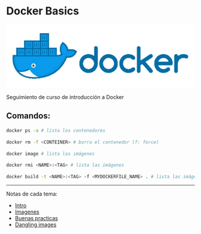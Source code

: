 # Docker Basics
![logo](xtras/Docker-logo.png)

Seguimiento de curso de introducción a Docker

## Comandos:
```sh 
docker ps -a # lista los contenedores
```

```sh 
docker rm -f <CONTEINER> # borra el contenedor (f: force)
```

```sh 
docker image # lista las imágenes
```

```sh 
docker rmi <NAME>:<TAG> # lista las imágenes
```

```sh 
docker build -t <NAME>:<TAG> -f <MYDOCKERFILE_NAME> . # lista las imágenes
```
___
Notas de cada tema:
- [Intro](../01-ej-apache-centos/intro.md)
- [Imagenes](../02-docker-file/imagenes.md)
- [Buenas practicas](../03-complete-image/buenas_practicas.md)
- [Dangling images](../04-TLS-SSL/dangling_images.md)
